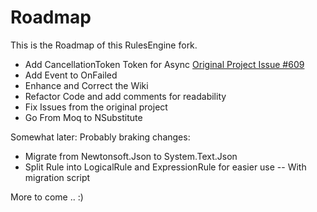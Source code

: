 # Roadmap

This is the Roadmap of this RulesEngine fork.

- Add CancellationToken Token for Async [Original Project Issue #609](https://github.com/microsoft/RulesEngine/issues/609)
- Add Event to OnFailed
- Enhance and Correct the Wiki
- Refactor Code and add comments for readability
- Fix Issues from the original project
- Go From Moq to NSubstitute 


Somewhat later:
Probably braking changes:
- Migrate from Newtonsoft.Json to System.Text.Json
- Split Rule into LogicalRule and ExpressionRule for easier use
-- With migration script

More to come .. :)
